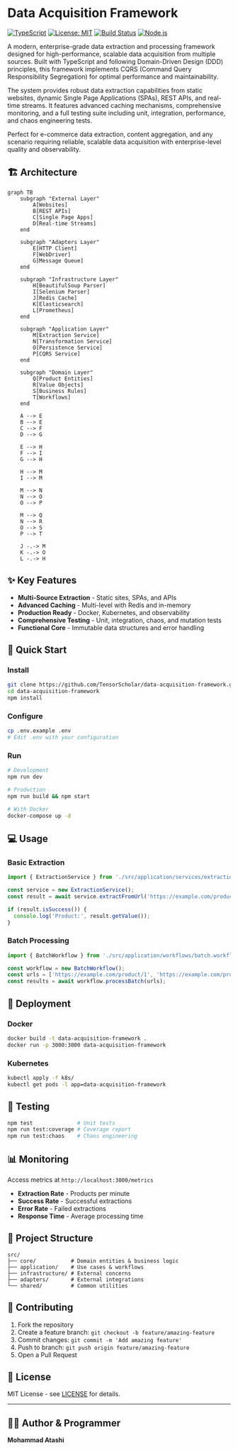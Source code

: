 # Data Acquisition Framework

[![TypeScript](https://img.shields.io/badge/typescript-5.x-blue.svg)](https://www.typescriptlang.org/)
[![License: MIT](https://img.shields.io/badge/License-MIT-yellow.svg)](https://opensource.org/licenses/MIT)
[![Build Status](https://img.shields.io/badge/build-passing-brightgreen.svg)](https://github.com/TensorScholar/data-acquisition-framework)
[![Node.js](https://img.shields.io/badge/node.js-20.x-green.svg)](https://nodejs.org/)

A modern, enterprise-grade data extraction and processing framework designed for high-performance, scalable data acquisition from multiple sources. Built with TypeScript and following Domain-Driven Design (DDD) principles, this framework implements CQRS (Command Query Responsibility Segregation) for optimal performance and maintainability.

The system provides robust data extraction capabilities from static websites, dynamic Single Page Applications (SPAs), REST APIs, and real-time streams. It features advanced caching mechanisms, comprehensive monitoring, and a full testing suite including unit, integration, performance, and chaos engineering tests.

Perfect for e-commerce data extraction, content aggregation, and any scenario requiring reliable, scalable data acquisition with enterprise-level quality and observability.

## 🏗️ Architecture

```mermaid
graph TB
    subgraph "External Layer"
        A[Websites]
        B[REST APIs]
        C[Single Page Apps]
        D[Real-time Streams]
    end
    
    subgraph "Adapters Layer"
        E[HTTP Client]
        F[WebDriver]
        G[Message Queue]
    end
    
    subgraph "Infrastructure Layer"
        H[BeautifulSoup Parser]
        I[Selenium Parser]
        J[Redis Cache]
        K[Elasticsearch]
        L[Prometheus]
    end
    
    subgraph "Application Layer"
        M[Extraction Service]
        N[Transformation Service]
        O[Persistence Service]
        P[CQRS Service]
    end
    
    subgraph "Domain Layer"
        Q[Product Entities]
        R[Value Objects]
        S[Business Rules]
        T[Workflows]
    end
    
    A --> E
    B --> E
    C --> F
    D --> G
    
    E --> H
    F --> I
    G --> H
    
    H --> M
    I --> M
    
    M --> N
    N --> O
    O --> P
    
    M --> Q
    N --> R
    O --> S
    P --> T
    
    J -.-> M
    K -.-> O
    L -.-> H
```

## ✨ Key Features

- **Multi-Source Extraction** - Static sites, SPAs, and APIs
- **Advanced Caching** - Multi-level with Redis and in-memory
- **Production Ready** - Docker, Kubernetes, and observability
- **Comprehensive Testing** - Unit, integration, chaos, and mutation tests
- **Functional Core** - Immutable data structures and error handling

## 🚀 Quick Start

### Install
```bash
git clone https://github.com/TensorScholar/data-acquisition-framework.git
cd data-acquisition-framework
npm install
```

### Configure
```bash
cp .env.example .env
# Edit .env with your configuration
```

### Run
```bash
# Development
npm run dev

# Production
npm run build && npm start

# With Docker
docker-compose up -d
```

## 💻 Usage

### Basic Extraction
```typescript
import { ExtractionService } from './src/application/services/extraction.service';

const service = new ExtractionService();
const result = await service.extractFromUrl('https://example.com/product/123');

if (result.isSuccess()) {
  console.log('Product:', result.getValue());
}
```

### Batch Processing
```typescript
import { BatchWorkflow } from './src/application/workflows/batch.workflow';

const workflow = new BatchWorkflow();
const urls = ['https://example.com/product/1', 'https://example.com/product/2'];
const results = await workflow.processBatch(urls);
```

## 🐳 Deployment

### Docker
```bash
docker build -t data-acquisition-framework .
docker run -p 3000:3000 data-acquisition-framework
```

### Kubernetes
```bash
kubectl apply -f k8s/
kubectl get pods -l app=data-acquisition-framework
```

## 🧪 Testing

```bash
npm test              # Unit tests
npm run test:coverage # Coverage report
npm run test:chaos    # Chaos engineering
```

## 📊 Monitoring

Access metrics at `http://localhost:3000/metrics`

- **Extraction Rate** - Products per minute
- **Success Rate** - Successful extractions
- **Error Rate** - Failed extractions
- **Response Time** - Average processing time

## 📁 Project Structure

```
src/
├── core/           # Domain entities & business logic
├── application/    # Use cases & workflows
├── infrastructure/ # External concerns
├── adapters/       # External integrations
└── shared/         # Common utilities
```

## 🤝 Contributing

1. Fork the repository
2. Create a feature branch: `git checkout -b feature/amazing-feature`
3. Commit changes: `git commit -m 'Add amazing feature'`
4. Push to branch: `git push origin feature/amazing-feature`
5. Open a Pull Request

## 📄 License

MIT License - see [LICENSE](LICENSE) for details.

---

## 👨‍💻 Author & Programmer

**Mohammad Atashi**

